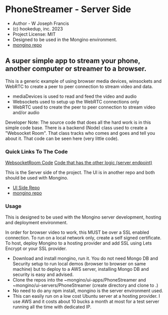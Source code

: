 # PhoneStreamer - Server Side
* Author - W Joseph Francis
* (c) hookedup, inc. 2023
* Project License: MIT
* Designed to be used in the Mongino environment.
* [mongino repo](https://github.com/hookedupjoe/mongino)

## A super simple app to stream your phone, another computer or streamer to a browser.

This is a generic example of using browser media devices, winsockets and WebRTC to create a peer to peer connection to stream video and data.

* mediaDevices is used to read and feed the video and audio
* Websockets used to setup up the WebRTC connections only
* WebRTC used to create the peer to peer connection to stream video and/or audio

Developer Note: The source code that does all the hard work is in this simple code base.  There is a backend (Node) class used to create a "Websocket Room". That class tracks who comes and goes and tell you about it.  That code can be seen here (very little code).

### Quick Links To The Code
[WebsocketRoom Code](https://github.com/hookedupjoe/mongino/blob/main/server-libs/lib_WebSocket.js)
[Code that has the other logic (server endpoint)](https://github.com/hookedupjoe/PhoneStreamerServer/blob/main/appserver/actions/ws-main.js)

This is the Server side of the project.  The UI is in another repo and both should be used with Mongino.

* [UI Side Repo](https://github.com/hookedupjoe/PhoneStreamerUI/)
* [mongino repo](https://github.com/hookedupjoe/mongino)

### Usage
This is designed to be used with the Mongino server development, hosting and deployment environment.  

In order for browser video to work, this MUST be over a SSL enabled connection.  To run on a local network only, create a self signed certificate.  To host, deploy Mongino to a hosting provider and add SSL using Lets Encrypt or your SSL provider.

* Download and install mongino, run it.  You do not need Mongo DB and Security setup to run local demos (browser to browser on same machine) but to deploy to a AWS server, installing Mongo DB and security is easy and advised.
* Clone the repos into the ~mongino/ui-apps/PhoneStreamer and ~mongino/ui-servers/PhoneStreamer (create directory and clone to .)
* No need to do any npm install, mongino is the server environment used.
* This can easily run on a low cost Ubuntu server at a hosting provider.  I use AWS and it costs about 10 bucks a month at most for a test server running all the time with dedicated IP. 